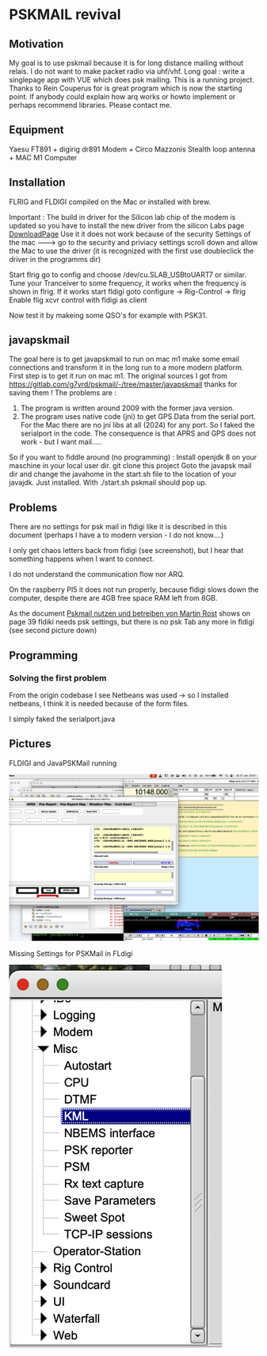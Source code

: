 #  PSKMAIL revival

## Motivation
My goal is to use pskmail because it is for long distance mailing without relais.
I do not want to make packet radio via uhf/vhf. Long goal : write a singlepage app with VUE
which does psk mailing. This is a running project.  Thanks to Rein Couperus for is great program
which is now the starting point.
If anybody could explain how arq works or howto implement or perhaps recommend libraries. Please contact  me.

## Equipment
Yaesu FT891 + digirig dr891 Modem + Circo Mazzonis Stealth loop antenna + MAC M1 Computer

## Installation 
FLRIG and FLDIGI   compiled on the Mac or installed with brew.

Important : The build in driver for the Silicon lab chip of the modem is updated so
you have to install the new driver from the silicon Labs page [DownloadPage](https://www.silabs.com/developer-tools/usb-to-uart-bridge-vcp-drivers?tab=downloads)
Use it it does not work because of the security
Settings of the mac ---> go to the security and priviacy settings scroll down and allow the 
Mac to use the driver (it is recognized with the first use doubleclick the driver in the programms dir)

Start flrig go to config and choose /dev/cu.SLAB_USBtoUART7  or similar.
Tune your Tranceiver to some frequency, it works when the frequency is shown in flrig.
If it works start fldigi  goto configure -> Rig-Control -> flrig  Enable flig xcvr control with fldigi as client

Now test it by makeing some QSO's  for example with PSK31.

##  javapskmail
The goal here is to get javapskmail to run on mac m1 make some email connections and transform it in the
long run to a more modern platform.
First step is to get it run on mac m1.
The original sources I got from https://gitlab.com/g7vrd/pskmail/-/tree/master/javapskmail   thanks for saving them !
The problems are : 
1. The program is written around 2009 with the former java version.
2. The program uses native code (jni) to get GPS Data from the serial port.
For the Mac there are no jni libs at all (2024) for any port. So I faked the serialport in the code.
The consequence is that APRS and GPS does not work - but I want mail.....

So if you want to fiddle around (no programming) :
Install openjdk 8  on your maschine in your local user dir.
git clone this project
Goto the javapsk mail dir and change the javahome in the start.sh file to the location of your javajdk. Just installed.
With ./start.sh pskmail should pop up.

##  Problems
There are no settings for psk mail in fldigi like it is described in this document (perhaps I have a to modern
version - I do not know....)

I only get chaos letters back from fldigi (see screenshot), but I hear that something happens when I want to connect.

I do not understand the communication flow nor ARQ.

On the raspberry PI5 it does not run properly, because fldigi slows down the computer, despite there are 4GB
free space RAM left from 8GB.

As the document [Pskmail nutzen und betreiben von Martin Rost](https://www.maroki.de/pub/technology/pskmail/pskmail-Anleitung.pdf) 
shows on page 39 fldiki needs psk settings, but there is no
psk Tab any more in fldigi (see second picture down)

## Programming 
###  Solving the first problem
From the origin codebase I see Netbeans was used -> so I installed netbeans, I think it is needed because of
the form files.

I simply faked the serialport.java


##  Pictures

FLDIGI and JavaPSKMail running 

![FLDigi And JavaPSKMail](javapskmail/doku/PSKmailAndFldigi01.png)


Missing Settings for PSKMail in FLdigi

![FLDigi And JavaPSKMail](javapskmail/doku/fldigi_settings01.png)



